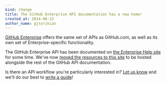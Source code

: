 ```yaml
---
kind: change
title: The GitHub Enterprise API documentation has a new home!
created_at: 2014-06-23
author_name: gjtorikian
---
```


[GitHub Enterprise](https://enterprise.github.com) offers the same set of APIs as GitHub.com, as well as its own set of Enterprise-specific functionality.

The GitHub Enterprise API has been documented on [the Enterprise Help site](https://enterprise.github.com/help) for some time. We've now [moved the resources to this site](https://developer.github.com/v3/enterprise/) to be hosted alongside the rest of the GitHub API documentation.

Is there an API workflow you're particularly interested in? [Let us know](https://github.com/contact?form%5Bsubject%5D=Suggestion+for+an+Enterprise+Guide) and we'll do our best to [write a guide](https://developer.github.com/guides/)!
